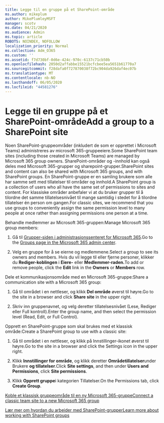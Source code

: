 ```yaml
---
title: Legge til en gruppe på et SharePoint-område
ms.author: mikeplum
author: MikePlumleyMSFT
manager: scotv
ms.date: 04/21/2020
ms.audience: Admin
ms.topic: article
ROBOTS: NOINDEX, NOFOLLOW
localization_priority: Normal
ms.collection: Adm_O365
ms.custom: ''
ms.assetid: f7d730bf-0d6e-424c-970c-6137c71cb50b
ms.openlocfilehash: 2050d2affabbe15521bcfcbee5ea5651b61770a7
ms.sourcegitcommit: f28dafa0f727870038f72bc904da926daf4ec07b
ms.translationtype: MT
ms.contentlocale: nb-NO
ms.lasthandoff: 06/05/2020
ms.locfileid: "44581276"
---
```

# <a name="add-a-group-to-a-sharepoint-site"></a><span data-ttu-id="9ddda-102">Legge til en gruppe på et SharePoint-område</span><span class="sxs-lookup"><span data-stu-id="9ddda-102">Add a group to a SharePoint site</span></span>

<span data-ttu-id="9ddda-103">Noen SharePoint-gruppeområder (inkludert de som er opprettet i Microsoft Teams) administreres av microsoft 365-gruppeeiere.</span><span class="sxs-lookup"><span data-stu-id="9ddda-103">Some SharePoint team sites (including those created in Microsoft Teams) are managed by Microsoft 365 group owners.</span></span> <span data-ttu-id="9ddda-104">SharePoint-områder og -innhold kan også deles med Microsoft 365-grupper og sharepoint-grupper.</span><span class="sxs-lookup"><span data-stu-id="9ddda-104">SharePoint sites and content can also be shared with Microsoft 365 groups, and with SharePoint groups.</span></span> <span data-ttu-id="9ddda-105">En SharePoint-gruppe er en samling brukere som alle har samme sett med tillatelser til områder og innhold.</span><span class="sxs-lookup"><span data-stu-id="9ddda-105">A SharePoint group is a collection of users who all have the same set of permissions to sites and content.</span></span> <span data-ttu-id="9ddda-106">For klassiske områder anbefaler vi at du bruker grupper til å tilordne det samme tillatelsesnivået til mange samtidig i stedet for å tilordne tillatelser én person om gangen.</span><span class="sxs-lookup"><span data-stu-id="9ddda-106">For classic sites, we recommend that you use groups to conveniently assign the same permission level to many people at once rather than assigning permissions one person at a time.</span></span>
  
<span data-ttu-id="9ddda-107">Behandle medlemmer av Microsoft 365-gruppen:</span><span class="sxs-lookup"><span data-stu-id="9ddda-107">Manage Microsoft 365 group members:</span></span>
  
1. <span data-ttu-id="9ddda-108">Gå til [Grupper-siden i administrasjonssenteret for Microsoft 365](https://portal.office.com/adminportal/home#/groups).</span><span class="sxs-lookup"><span data-stu-id="9ddda-108">Go to the [Groups page in the Microsoft 365 admin center](https://portal.office.com/adminportal/home#/groups).</span></span>
    
2. <span data-ttu-id="9ddda-109">Velg en gruppe for å se eierne og medlemmene.</span><span class="sxs-lookup"><span data-stu-id="9ddda-109">Select a group to see its owners and members.</span></span> <span data-ttu-id="9ddda-110">Hvis du vil legge til eller fjerne personer, klikker du **Rediger-koblingen** i **Eiere-** eller **Medlemmer-raden.**</span><span class="sxs-lookup"><span data-stu-id="9ddda-110">To add or remove people, click the **Edit** link in the **Owners** or **Members** row.</span></span> 
    
<span data-ttu-id="9ddda-111">Dele et kommunikasjonsområde med en Microsoft 365-gruppe:</span><span class="sxs-lookup"><span data-stu-id="9ddda-111">Share a communication site with a Microsoft 365 group:</span></span>
  
1. <span data-ttu-id="9ddda-112">Gå til området i en nettleser, og klikk **Del område** øverst til høyre.</span><span class="sxs-lookup"><span data-stu-id="9ddda-112">Go to the site in a browser and click **Share site** in the upper right.</span></span> 
    
2. <span data-ttu-id="9ddda-113">Skriv inn gruppenavnet, og velg deretter tillatelsesnivået (Lese, Rediger eller Full kontroll).</span><span class="sxs-lookup"><span data-stu-id="9ddda-113">Enter the group name, and then select the permission level (Read, Edit, or Full Control).</span></span>
    
<span data-ttu-id="9ddda-114">Opprett en SharePoint-gruppe som skal brukes med et klassisk område:</span><span class="sxs-lookup"><span data-stu-id="9ddda-114">Create a SharePoint group to use with a classic site:</span></span>
  
1. <span data-ttu-id="9ddda-115">Gå til området i en nettleser, og klikk på Innstillinger-ikonet øverst til høyre.</span><span class="sxs-lookup"><span data-stu-id="9ddda-115">Go to the site in a browser and click the Settings icon in the upper right.</span></span>
    
2. <span data-ttu-id="9ddda-116">Klikk **Innstillinger for område**, og klikk deretter **Områdetillatelser**under Brukere **og tillatelser**.</span><span class="sxs-lookup"><span data-stu-id="9ddda-116">Click **Site settings**, and then under **Users and Permissions**, click **Site permissions**.</span></span>
    
3. <span data-ttu-id="9ddda-117">Klikk **Opprett gruppe**i kategorien Tillatelser.</span><span class="sxs-lookup"><span data-stu-id="9ddda-117">On the Permissions tab, click **Create Group**.</span></span>
    
[<span data-ttu-id="9ddda-118">Koble et klassisk gruppeområde til en ny Microsoft 365-gruppe</span><span class="sxs-lookup"><span data-stu-id="9ddda-118">Connect a classic team site to a new Microsoft 365 group</span></span>](https://go.microsoft.com/fwlink/?linkid=2008654)
  
[<span data-ttu-id="9ddda-119">Lær mer om hvordan du arbeider med SharePoint-grupper</span><span class="sxs-lookup"><span data-stu-id="9ddda-119">Learn more about working with SharePoint groups</span></span>](https://go.microsoft.com/fwlink/?linkid=874658)
  

